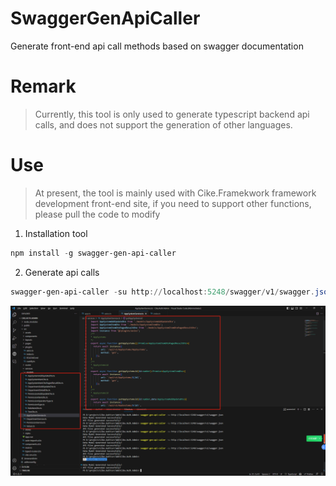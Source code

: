 # SwaggerGenApiCaller
Generate front-end api call methods based on swagger documentation


# Remark
> Currently, this tool is only used to generate typescript backend api calls, and does not support the generation of other languages.


# Use
> At present, the tool is mainly used with Cike.Framekwork framework development front-end site, if you need to support other functions, please pull the code to modify

1. Installation tool
```powershell
npm install -g swagger-gen-api-caller
```

2. Generate api calls
```powershell
swagger-gen-api-caller -su http://localhost:5248/swagger/v1/swagger.json -o ./src/services
```

![Effect Image](./Effect.png)